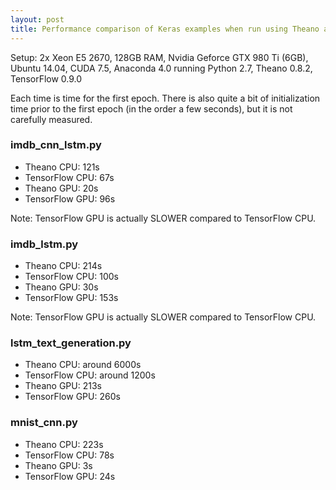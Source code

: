 ```yaml
---
layout: post
title: Performance comparison of Keras examples when run using Theano and TensorFlow
---
```


Setup: 2x Xeon E5 2670, 128GB RAM, Nvidia Geforce GTX 980 Ti (6GB), Ubuntu 14.04, CUDA 7.5, Anaconda 4.0 running Python 2.7, Theano 0.8.2, TensorFlow 0.9.0

Each time is time for the first epoch. There is also quite a bit of
initialization time prior to the first epoch (in the order a few
seconds), but it is not carefully measured.

### imdb_cnn_lstm.py
* Theano CPU: 121s
* TensorFlow CPU: 67s
* Theano GPU: 20s
* TensorFlow GPU: 96s

Note: TensorFlow GPU is actually SLOWER compared to TensorFlow CPU.

### imdb_lstm.py

* Theano CPU: 214s
* TensorFlow CPU: 100s
* Theano GPU: 30s
* TensorFlow GPU: 153s

Note: TensorFlow GPU is actually SLOWER compared to TensorFlow CPU.

### lstm_text_generation.py

* Theano CPU: around 6000s
* TensorFlow CPU: around 1200s
* Theano GPU: 213s
* TensorFlow GPU: 260s

### mnist_cnn.py

* Theano CPU: 223s
* TensorFlow CPU: 78s
* Theano GPU: 3s
* TensorFlow GPU: 24s
